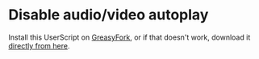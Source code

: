 Disable audio/video autoplay
=================

Install this UserScript on [GreasyFork](https://greasyfork.org/en/scripts/8022-disable-audio-video-autoplay), or if that doesn't work, download it [directly from here](https://raw.githubusercontent.com/lewisje/DisableAudioVideoAutoplay/master/DisableAudioVideoAutoplay.user.js).
